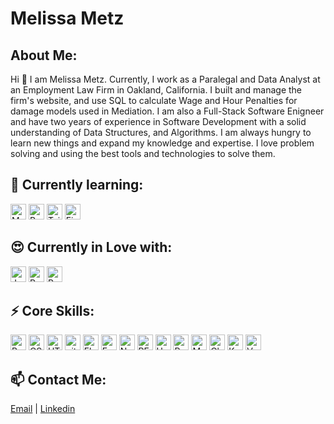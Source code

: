 # Melissa Metz

## About Me:
Hi 👋 I am Melissa Metz. Currently, I work as a Paralegal and Data Analyst at an Employment Law Firm in Oakland, California. I built and manage the firm's website, and use SQL to calculate Wage and Hour Penalties for damage models used in Mediation. I am also a Full-Stack Software Enigneer and have two years of experience in Software Development with a solid understanding of Data Structures, and Algorithms. I am always hungry to learn new things and expand my knowledge and expertise. I love problem solving and using the best tools and technologies to solve them. 

## 🌱 Currently learning:
<img src="https://img.shields.io/badge/MySQL-282C34?logo=MySQL&logoColor=f29111" alt="MySQL Logo" height="25"/>
<img src="https://img.shields.io/badge/Python-282C34?logo=python" alt="Python Logo" height="25"/>
<img src="https://img.shields.io/badge/Tailwind-282C34?logo=tailwindcss&logoColor=F7DFIE" alt="Tailwind CSS Logo" height="25"/>
<img src="https://img.shields.io/badge/figma-282C34?logo=figma" alt="Figma Logo" height="25"/>

## 😍 Currently in Love with:
<img src="https://img.shields.io/badge/JavaScript-282C34?logo=javascript&logoColor=F7DFIE" alt="JavaScript Logo" height="25"/>
<img src="https://img.shields.io/badge/React-282C34?logo=react&logoColor=61DAFB" alt="React Logo" height="25"/>
<img src="https://img.shields.io/badge/PostgreSQL-282C34?logo=postgresql&logoColor=0064a5" alt="PostgreSQL Logo" height="25"/>

## ⚡ Core Skills:
<img src="https://img.shields.io/badge/Bootstrap-282C34?logo=bootstrap" alt="Bootstrap" height="25"/>
<img src="https://img.shields.io/badge/CSS-282C34?logo=C&logoColor=264de4" alt="CSS Logo" height="25"/>
<img src="https://img.shields.io/badge/HTML-282C34?logo=H&logoColor=e34c26" alt="HTML Logo" height="25"/>
<img src="https://img.shields.io/badge/git-282C34?logo=git&logoColor=e34c26" alt="git Logo" height="25"/>
<img src="https://img.shields.io/badge/Flexbox-282C34?logo=flexbox" alt="FlexBox Logo" height="25"/>
<img src="https://img.shields.io/badge/Express-282C34?logo=express" alt="Express Logo" height="25"/>
<img src="https://img.shields.io/badge/Node.js-282C34?logo=node.js" alt="Node.js Logo" height="25"/>
<img src="https://img.shields.io/badge/RESTful-APIs-282C34?logo=restfulapis&logoColor=000000" alt="RESTFUL APIs Logo" height="25"/>
<img src="https://img.shields.io/badge/Heroku-282C34?logo=Heroku&logoColor=6762a6" alt="Heroku Logo" height="25"/>
<img src="https://img.shields.io/badge/Render-282C34?logo=Render" alt="Render Logo" height="25"/>
<img src="https://img.shields.io/badge/Mocha-282C34?logo=Mocha&logoColor=964B00" alt="Mocha Logo" height="25"/>
<img src="https://img.shields.io/badge/Chai-282C34?logo=Chai&logoColor=FF0000" alt="Chai Logo" height="25"/>
<img src="https://img.shields.io/badge/Knex.js-282C34?logo=knex.js" alt="Knex Logo" height="25"/>
<img src="https://img.shields.io/badge/Vercel-282C34?logo=vercel" alt="Vercel Logo" height="25"/>

## 📫 Contact Me:
[Email](melissaemetz@gmail.com) | [Linkedin](https://www.linkedin.com/in/metzmelissa/)
